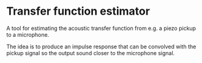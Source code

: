 # Transfer function estimator

A tool for estimating the acoustic transfer function from e.g. a piezo pickup to a microphone.

The idea is to produce an impulse response that can be convolved with the pickup signal so the output sound closer to the microphone signal.
